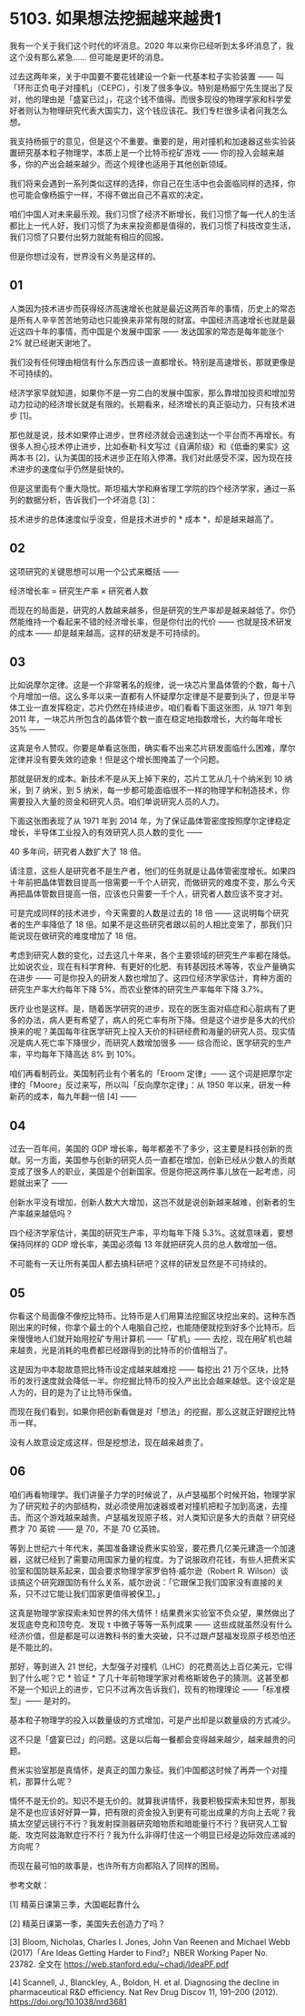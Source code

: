# 5103. 如果想法挖掘越来越贵1

我有一个关于我们这个时代的坏消息。2020 年以来你已经听到太多坏消息了，我这个没有那么紧急…… 但可能是更坏的消息。

过去这两年来，关于中国要不要花钱建设一个新一代基本粒子实验装置 —— 叫「环形正负电子对撞机」（CEPC），引发了很多争议。特别是杨振宁先生提出了反对，他的理由是「盛宴已过」，花这个钱不值得。而很多现役的物理学家和科学爱好者则认为物理研究代表大国实力，这个钱应该花。我们专栏很多读者问我怎么想。

我支持杨振宁的意见，但是这个不重要。重要的是，用对撞机和加速器这些实验装置研究基本粒子物理学，本质上是一个比特币挖矿游戏 —— 你的投入会越来越多，你的产出会越来越少。而这个规律也适用于其他创新领域。

我们将来会遇到一系列类似这样的选择，你自己在生活中也会面临同样的选择，你也可能会像杨振宁一样，不得不做出自己不喜欢的决定。

咱们中国人对未来最乐观。我们习惯了经济不断增长，我们习惯了每一代人的生活都比上一代人好，我们习惯了为未来投资都是值得的，我们习惯了科技改变生活，我们习惯了只要付出努力就能有相应的回报。

但是你想过没有，世界没有义务是这样的。

## 01

人类因为技术进步而获得经济高速增长也就是最近这两百年的事情，历史上的常态是所有人辛辛苦苦地劳动也只能换来非常有限的财富。中国经济高速增长也就是最近这四十年的事情，而中国是个发展中国家 —— 发达国家的常态是每年能涨个 2% 就已经谢天谢地了。

我们没有任何理由相信有什么东西应该一直都增长。特别是高速增长，那就更像是不可持续的。

经济学家早就知道，如果你不是一穷二白的发展中国家，那么靠增加投资和增加劳动力拉动的经济增长就是有限的。长期看来，经济增长的真正驱动力，只有技术进步 [1]。

那也就是说，技术如果停止进步，世界经济就会迅速到达一个平台而不再增长。有很多人担心技术停止进步，比如泰勒·科文写过《自满阶级》和《低垂的果实》这两本书 [2]，认为美国的技术进步正在陷入停滞。我们对此感受不深，因为现在技术进步的速度似乎仍然是挺快的。

但是这里面有个重大隐忧。斯坦福大学和麻省理工学院的四个经济学家，通过一系列的数据分析，告诉我们一个坏消息 [3]：

技术进步的总体速度似乎没变，但是技术进步的 * 成本 *，却是越来越高了。

## 02

这项研究的关键思想可以用一个公式来概括 ——

经济增长率 = 研究生产率 × 研究者人数

而现在的局面是，研究的人数越来越多，但是研究的生产率却是越来越低了。你仍然能维持一个看起来不错的经济增长率，但是你付出的代价 —— 也就是技术研发的成本 —— 却是越来越高。这样的研发是不可持续的。

## 03

比如说摩尔定律。这是一个非常著名的规律，说一块芯片里晶体管的个数，每十八个月增加一倍。这么多年以来一直都有人怀疑摩尔定律是不是要到头了，但是半导体工业一直发挥稳定，芯片仍然在持续进步。咱们看看下面这张图，从 1971 年到 2011 年，一块芯片所包含的晶体管个数一直在稳定地指数增长，大约每年增长 35% ——

这真是令人赞叹。你要是单看这张图，确实看不出来芯片研发面临什么困难，摩尔定律并没有要失效的迹象！但是这个增长图掩盖了一个问题。

那就是研发的成本。新技术不是从天上掉下来的，芯片工艺从几十个纳米到 10 纳米，到 7 纳米，到 5 纳米，每一步都可能面临很不一样的物理学和制造技术，你需要投入大量的资金和研究人员。咱们单说研究人员的人力。

下面这张图表现了从 1971 年到 2014 年，为了保证晶体管密度按照摩尔定律稳定增长，半导体工业投入的有效研究人员人数的变化 ——

40 多年间，研究者人数扩大了 18 倍。

请注意，这些人是研究者不是生产者，他们的任务就是让晶体管密度增长。如果四十年前把晶体管数目提高一倍需要一千个人研究，而做研究的难度不变，那么今天再把晶体管数目提高一倍，应该也只需要一千个人，研究者人数应该不变才对。

可是完成同样的技术进步，今天需要的人数是过去的 18 倍 —— 这说明每个研究者的生产率降低了 18 倍。如果不是这些研究者跟以前的人相比变笨了，那我们只能说现在做研究的难度增加了 18 倍。

考虑到研究人数的变化，过去这几十年来，各个主要领域的研究生产率都在降低。比如说农业，现在有科学育种、有更好的化肥、有转基因技术等等，农业产量确实在进步 —— 可是你投入的研发人数也增加了。这四位经济学家估计，育种方面的研究生产率大约每年下降 5%，而农业整体的研究生产率每年下降 3.7%。

医疗业也是这样。是，随着医学研究的进步，现在的医生面对癌症和心脏病有了更多的办法，病人更有希望了，病人的死亡率有所下降。但是这个进步是多大的代价换来的呢？美国每年往医学研究上投入天价的科研经费和海量的研究人员。现实情况是病人死亡率下降很少，而研究人数增加很多 —— 综合而论，医学研究的生产率，平均每年下降高达 8% 到 10%。

咱们再看制药业。美国制药业有个著名的「Eroom 定律」—— 这个词是把摩尔定律的「Moore」反过来写，所以叫「反向摩尔定律」：从 1950 年以来，研发一种新药的成本，每九年翻一倍 [4] ——

## 04

过去一百年间，美国的 GDP 增长率，每年都差不了多少，这主要是科技创新的贡献。另一方面，美国参与创新的研究人员一直都在增加，创新已经从少数人的贡献变成了很多人的职业，美国是个创新国家。但是你把这两件事儿放在一起考虑，问题就出来了 ——

创新水平没有增加，创新人数大大增加，这岂不就是说创新越来越难，创新者的生产率越来越低吗？

四个经济学家估计，美国的研究生产率，平均每年下降 5.3%。这就意味着，要想保持同样的 GDP 增长率，美国必须每 13 年就把研究人员的总人数增加一倍。

不可能有一天让所有美国人都去搞科研吧？这样的研发显然是不可持续的。

## 05

你看这个局面像不像挖比特币。比特币是人们用算法挖掘区块挖出来的。这种东西刚出来的时候，你拿个最土的个人电脑自己挖，也能随便就挖到好多个比特币。后来慢慢地人们就开始用挖矿专用计算机 ——「矿机」—— 去挖，现在用矿机也越来越贵，光是消耗的电费都已经跟得到的比特币的价值相当了。

这是因为中本聪故意把比特币设定成越来越难挖 —— 每挖出 21 万个区块，比特币的发行速度就会降低一半。你挖掘比特币的投入产出比会越来越低。这个设定是人为的，目的是为了让比特币保值。

而现在我们看到，如果你把创新看做是对「想法」的挖掘，那么这就正好跟挖比特币一样。

没有人故意设定成这样，但是挖想法，现在越来越贵了。

## 06

咱们再看物理学。我们讲量子力学的时候说了，从卢瑟福那个时候开始，物理学家为了研究粒子的内部结构，就必须使用加速器或者对撞机把粒子加到高速，去撞击。而这个游戏越来越贵。卢瑟福发现原子核，对人类知识是多大的贡献？研究经费才 70 英镑 —— 是 70，不是 70 亿英镑。

等到上世纪六十年代末，美国准备建设费米实验室，要花费几亿美元建造一个加速器，这就已经到了需要动用国家力量的程度。为了说服政府花钱，有些人把费米实验室和国防联系起来，国会要求物理学家罗伯特·威尔逊（Robert R. Wilson）谈谈搞这个研究跟国防有什么关系，威尔逊说：「它跟保卫我们国家没有直接的关系，只不过它能让我们国家更值得被保卫。」

这真是物理学家探索未知世界的伟大情怀！结果费米实验室不负众望，果然做出了发现底夸克和顶夸克、发现 τ 中微子等等一系列成果 —— 这些成就虽然没有什么经济价值，但是都是可以进教科书的重大突破，只不过跟卢瑟福发现原子核恐怕还是不能比的。

那好，等到进入 21 世纪，大型强子对撞机（LHC）的花费高达上百亿美元，它得到了什么呢？它 * 验证 * 了几十年前物理学家对希格斯玻色子的猜测。这甚至都不是一个知识上的进步，它只不过再次告诉我们，现有的物理理论 ——「标准模型」—— 是对的。

基本粒子物理学的投入以数量级的方式增加，可是产出却是以数量级的方式减少。

这不只是「盛宴已过」的问题。这是以后每一餐都会变得越来越少，越来越贵的问题。

费米实验室那是真情怀，是真正的国力象征。我们中国都这时候了再弄一个对撞机，那算什么呢？

情怀不是无价的。知识不是无价的。就算我讲情怀，我要积极探索未知世界，那我是不是也应该好好算一算，把有限的资金投入到更有可能出成果的方向上去呢？我搞太空望远镜行不行？我发射探测器研究暗物质和暗能量行不行？我研究人工智能、攻克阿兹海默症行不行？我为什么非得盯住这一个明显已经是边际效应递减的方向呢？

而现在最可怕的故事是，也许所有方向都陷入了同样的困局。

参考文献：

[1] 精英日课第三季，大国崛起靠什么

[2] 精英日课第一季，美国失去创造力了吗？

[3] Bloom, Nicholas, Charles I. Jones, John Van Reenen and Michael Webb (2017)「Are Ideas Getting Harder to Find?」NBER Working Paper No. 23782. 全文在 https://web.stanford.edu/~chadj/IdeaPF.pdf

[4] Scannell, J., Blanckley, A., Boldon, H. et al. Diagnosing the decline in pharmaceutical R&D efficiency. Nat Rev Drug Discov 11, 191–200 (2012). https://doi.org/10.1038/nrd3681